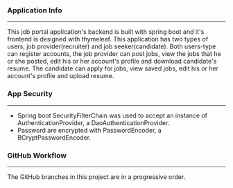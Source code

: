 ### Application Info
------------------------------------------------------------------------
This job portal application's backend is built with spring boot
and it's frontend is designed with thymeleaf. This application has two
types of users, job provider(recruiter) and job seeker(candidate).
Both users-type can register accounts, the job provider can post jobs,
view the jobs that he or she posted, edit his or her account's profile and 
download candidate's resume. 
The candidate can apply for jobs, view saved jobs, edit his or her 
account's profile and upload resume.

### App Security
----------------------------------------------------------------------
* Spring boot SecurityFilterChain was used to accept an instance of 
AuthenticationProvider, a DaoAuthenticationProvider.
* Password are encrypted with PasswordEncoder, a BCryptPasswordEncoder.

### GitHub Workflow
---------------------------------------------------------------------
The GitHub branches in this project are in a progressive order.
